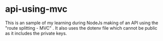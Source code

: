 # api-using-mvc
This is an sample of my learning during NodeJs making of an API using the "route splitting - MVC" .
It also uses the dotenv file which cannot be public as it includes the private keys.
